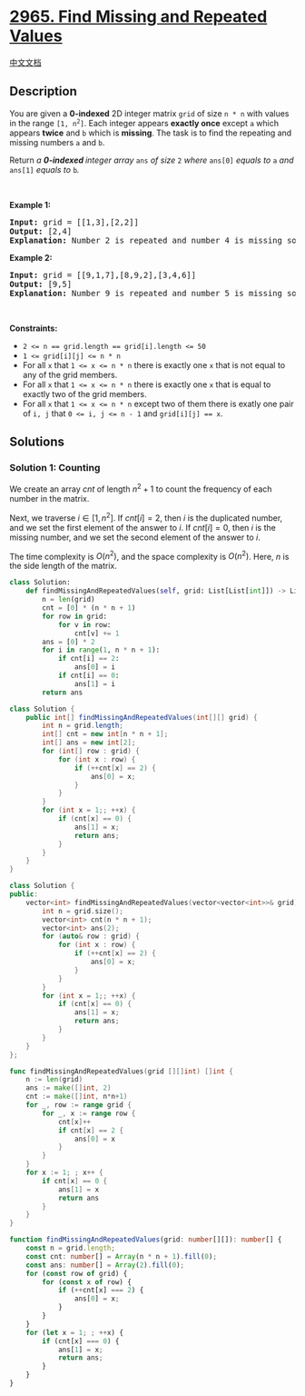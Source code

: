 # [2965. Find Missing and Repeated Values](https://leetcode.com/problems/find-missing-and-repeated-values)

[中文文档](/solution/2900-2999/2965.Find%20Missing%20and%20Repeated%20Values/README.md)

<!-- tags:Array,Hash Table,Math,Matrix -->

## Description

<p>You are given a <strong>0-indexed</strong> 2D integer matrix <code><font face="monospace">grid</font></code> of size <code>n * n</code> with values in the range <code>[1, n<sup>2</sup>]</code>. Each integer appears <strong>exactly once</strong> except <code>a</code> which appears <strong>twice</strong> and <code>b</code> which is <strong>missing</strong>. The task is to find the repeating and missing numbers <code>a</code> and <code>b</code>.</p>

<p>Return <em>a <strong>0-indexed </strong>integer array </em><code>ans</code><em> of size </em><code>2</code><em> where </em><code>ans[0]</code><em> equals to </em><code>a</code><em> and </em><code>ans[1]</code><em> equals to </em><code>b</code><em>.</em></p>

<p>&nbsp;</p>
<p><strong class="example">Example 1:</strong></p>

<pre>
<strong>Input:</strong> grid = [[1,3],[2,2]]
<strong>Output:</strong> [2,4]
<strong>Explanation:</strong> Number 2 is repeated and number 4 is missing so the answer is [2,4].
</pre>

<p><strong class="example">Example 2:</strong></p>

<pre>
<strong>Input:</strong> grid = [[9,1,7],[8,9,2],[3,4,6]]
<strong>Output:</strong> [9,5]
<strong>Explanation:</strong> Number 9 is repeated and number 5 is missing so the answer is [9,5].
</pre>

<p>&nbsp;</p>
<p><strong>Constraints:</strong></p>

<ul>
	<li><code>2 &lt;= n == grid.length == grid[i].length &lt;= 50</code></li>
	<li><code>1 &lt;= grid[i][j] &lt;= n * n</code></li>
	<li>For all <code>x</code> that <code>1 &lt;= x &lt;= n * n</code> there is exactly one <code>x</code> that is not equal to any of the grid members.</li>
	<li>For all <code>x</code> that <code>1 &lt;= x &lt;= n * n</code> there is exactly one <code>x</code> that is equal to exactly two of the grid members.</li>
	<li>For all <code>x</code> that <code>1 &lt;= x &lt;= n * n</code> except two of them there is exatly one pair of <code>i, j</code> that <code>0 &lt;= i, j &lt;= n - 1</code> and <code>grid[i][j] == x</code>.</li>
</ul>

## Solutions

### Solution 1: Counting

We create an array $cnt$ of length $n^2 + 1$ to count the frequency of each number in the matrix.

Next, we traverse $i \in [1, n^2]$. If $cnt[i] = 2$, then $i$ is the duplicated number, and we set the first element of the answer to $i$. If $cnt[i] = 0$, then $i$ is the missing number, and we set the second element of the answer to $i$.

The time complexity is $O(n^2)$, and the space complexity is $O(n^2)$. Here, $n$ is the side length of the matrix.

<!-- tabs:start -->

```python
class Solution:
    def findMissingAndRepeatedValues(self, grid: List[List[int]]) -> List[int]:
        n = len(grid)
        cnt = [0] * (n * n + 1)
        for row in grid:
            for v in row:
                cnt[v] += 1
        ans = [0] * 2
        for i in range(1, n * n + 1):
            if cnt[i] == 2:
                ans[0] = i
            if cnt[i] == 0:
                ans[1] = i
        return ans
```

```java
class Solution {
    public int[] findMissingAndRepeatedValues(int[][] grid) {
        int n = grid.length;
        int[] cnt = new int[n * n + 1];
        int[] ans = new int[2];
        for (int[] row : grid) {
            for (int x : row) {
                if (++cnt[x] == 2) {
                    ans[0] = x;
                }
            }
        }
        for (int x = 1;; ++x) {
            if (cnt[x] == 0) {
                ans[1] = x;
                return ans;
            }
        }
    }
}
```

```cpp
class Solution {
public:
    vector<int> findMissingAndRepeatedValues(vector<vector<int>>& grid) {
        int n = grid.size();
        vector<int> cnt(n * n + 1);
        vector<int> ans(2);
        for (auto& row : grid) {
            for (int x : row) {
                if (++cnt[x] == 2) {
                    ans[0] = x;
                }
            }
        }
        for (int x = 1;; ++x) {
            if (cnt[x] == 0) {
                ans[1] = x;
                return ans;
            }
        }
    }
};
```

```go
func findMissingAndRepeatedValues(grid [][]int) []int {
	n := len(grid)
	ans := make([]int, 2)
	cnt := make([]int, n*n+1)
	for _, row := range grid {
		for _, x := range row {
			cnt[x]++
			if cnt[x] == 2 {
				ans[0] = x
			}
		}
	}
	for x := 1; ; x++ {
		if cnt[x] == 0 {
			ans[1] = x
			return ans
		}
	}
}
```

```ts
function findMissingAndRepeatedValues(grid: number[][]): number[] {
    const n = grid.length;
    const cnt: number[] = Array(n * n + 1).fill(0);
    const ans: number[] = Array(2).fill(0);
    for (const row of grid) {
        for (const x of row) {
            if (++cnt[x] === 2) {
                ans[0] = x;
            }
        }
    }
    for (let x = 1; ; ++x) {
        if (cnt[x] === 0) {
            ans[1] = x;
            return ans;
        }
    }
}
```

<!-- tabs:end -->

<!-- end -->
